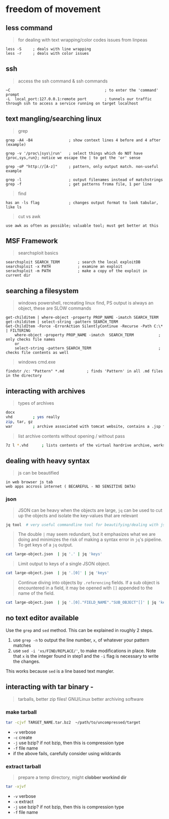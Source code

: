# freedom of movement

## less command

> for dealing with text wrapping/color codes issues from linpeas
```
less -S 	; deals with line wrapping
less -r		; deals with color issues
```

## ssh
> access the ssh command & ssh commands
```
~C   										; to enter the 'command' prompt
-L  local_port:127.0.0.1:remote port 		; tunnels our traffic through ssh to access a service running on target localhost
```


## text mangling/searching linux

> grep
```
grep -A4 -B4   				; show context lines 4 before and 4 after (example)

grep -v '/proc\|sys\|run' 	; select things which do NOT have {proc,sys,run}; notice we escape the | to get the 'or' sense

grep -oP "http://[A-z]"     ; pattern, only output match. non-useful example

grep -l                     ; output filenames instead of matchstrings
grep -f                     ; get patterns froma file, 1 per line
```

> find
```
has an -ls flag  			; changes output format to look tabular, like ls
```

> cut vs awk
```
use awk as often as possible; valuable tool; must get better at this
```




## MSF Framework

> searchsploit basics
```
searchsploit SEARCH_TERM		; search the local exploitDB
searchsploit -x PATH			; examine an exploit
serachsploit -m PATH			; make a copy of the exploit in current dir
```


## searching a filesystem

> windows powershell, recreating linux find, PS output is always an object, these are SLOW commands
```
get-childitem | where-object -property PROP_NAME -imatch SEARCH_TERM
get-childitem | select-string -pattern SEARCH_TERM
Get-ChildItem -Force -ErrorAction SilentlyContinue -Recurse -Path C:\* | FILTERING
	where-object -property PROP_NAME -imatch  SEARCH_TERM			; only checks file names
	or
	select-string -pattern SEARCH_TERM								; checks file contents as well
```

> windows cmd.exe
```
findstr /c: "Pattern" *.md  		; finds 'Pattern' in all .md files in the directory
```

## interacting with archives

> types of archives
```sh
docx
vhd 		; yes really
zip, tar, gz 
war  		; archive associated with tomcat website, contains a .jsp file which is like the php of a php site, its the scripting file
```

> list archive contents without opening / without pass
```sh
7z l *.vhd 		; lists contents of the virtual hardrive archive, works for any type
```


## dealing with heavy syntax

> js can be beautified
```
in web browser js tab
web apps accross internet ( BECAREFUL - NO SENSITIVE DATA)
```


### json

> JSON can be heavy when the objects are large, `jq` can be used to cut up the objects and isolate the key-values that  are relevant
```sh
jq tool  # very useful commandline tool for beautifying/dealing with json returned from APIs
```

> The double `|` may seem redundant, but it emphasizes what we are doing and minimizes the risk of making a syntax error in `jq`'s pipeline. To get keys of a `jq` output. 
```bash
cat large-object.json  | jq '.' | jq 'keys'
```

> Limit output to keys of a single JSON object. 
```bash
cat large-object.json  | jq '.[0]' | jq 'keys'
```

> Continue diving into objects by `.referencing` fields. If a sub object is encountered in a field, it may be opened with `[]` appended to the name of the field. 
```bash
cat large-object.json  | jq '.[0]."FIELD_NAME"."SUB_OBJECT"[]' | jq 'keys'
```



## no text editor available

Use the `grep` and `sed` method. This can be explained in roughly 2 steps.

1. use `grep -n` to output the line number, `x`, of whatever your pattern matches
2. use `sed -i 'xs/FIND/REPLACE/'`, to make modifications in place. Note that `x` is the integer found in step1 and  the `-i` flag is necessary to write the changes.

This works because `sed` is a line based text mangler. 


## interacting with tar binary -

> tarballs, better zip files! GNU/Linux better archiving software

### make tarball

```bash
tar -cjvf TARGET_NAME.tar.bz2  ~/path/to/uncompressed/target
```

- `-v` verbose
- `-c` create
- `-j` use bzip? if not bzip, then this is compression type
- `-f` file name
- if the above fails, carefully consider using wildcards


### extract tarball

> prepare a temp directory, might **clobber workind dir**

```bash
tar -xjvf
```

- `-v` verbose
- `-x` extract
- `-j` use bzip? if not bzip, then this is compression type
- `-f` file name
